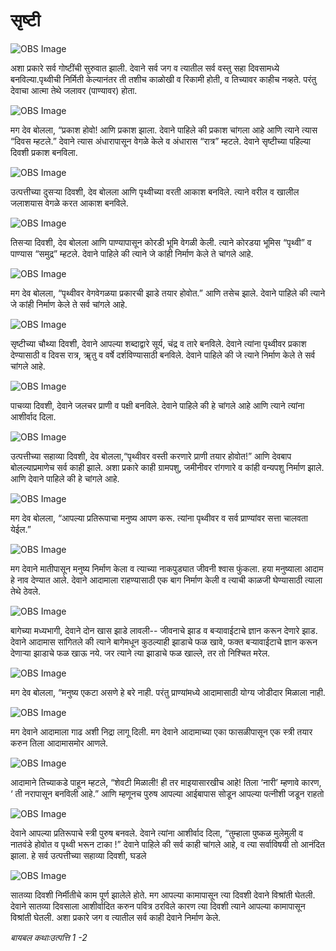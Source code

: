 # सृष्टी

![OBS Image](https://cdn.door43.org/obs/jpg/360px/obs-en-01-01.jpg)

अशा प्रकारे सर्व गोष्टींची सुरुवात झाली.
देवाने सर्व जग व त्यातील सर्व वस्तु सहा दिवसामध्ये बनविल्या.पृथ्वीची निर्मिती केल्यानंतर ती तशीच काळोखी व रिकामी होती, व तिच्यावर काहीच नव्हते.
परंतु देवाचा आत्मा तेथे जलावर (पाण्यावर)  होता.


![OBS Image](https://cdn.door43.org/obs/jpg/360px/obs-en-01-02.jpg)

मग देव बोलला, “प्रकाश होवो!
आणि प्रकाश झाला.
देवाने पाहिले की प्रकाश चांगला आहे आणि त्याने त्यास “दिवस म्हटले.”
देवाने त्यास अंधारापासून वेगळे केले व अंधारास “रात्र” म्हटले.
देवाने सृष्टीच्या पहिल्या दिवशी प्रकाश बनविला.


![OBS Image](https://cdn.door43.org/obs/jpg/360px/obs-en-01-03.jpg)

उत्पत्तीच्या दुसऱ्या दिवशी, देव बोलला आणि पृथ्वीच्या वरती आकाश बनविले.
त्याने वरील व खालील जलाशयास वेगळे करत आकाश बनविले.


![OBS Image](https://cdn.door43.org/obs/jpg/360px/obs-en-01-04.jpg)

तिसऱ्या दिवशी, देव बोलला आणि पाण्यापासून कोरडी भूमि वेगळी केली.
त्याने कोरडया भूमिस “पृथ्वी” व पाण्यास “समुद्र” म्हटले.
देवाने पाहिले की त्याने जे कांही निर्माण केले ते  चांगले आहे.


![OBS Image](https://cdn.door43.org/obs/jpg/360px/obs-en-01-05.jpg)

मग देव बोलला, “पृथ्वीवर वेगवेगळया प्रकारची झाडे तयार होवोत.”
आणि तसेच झाले.
देवाने पाहिले की त्याने जे कांही निर्माण केले ते सर्व चांगले आहे.


![OBS Image](https://cdn.door43.org/obs/jpg/360px/obs-en-01-06.jpg)

सृष्टीच्या चौथ्या दिवशी, देवाने आपल्या शब्दाद्वारे सूर्य, चंद्र व तारे बनविले.
देवाने त्यांना पृथ्वीवर प्रकाश देण्यासाठी व दिवस रात्र, ॠतु  व वर्षे दर्शविण्यासाठी बनविले.
देवाने पाहिले की जे त्याने निर्माण केले ते सर्व चांगले आहे.


![OBS Image](https://cdn.door43.org/obs/jpg/360px/obs-en-01-07.jpg)

पाचव्या दिवशी, देवाने जलचर प्राणी व पक्षी बनविले.
देवाने पाहिले की हे चांगले आहे आणि त्याने त्यांना आशीर्वाद दिला.


![OBS Image](https://cdn.door43.org/obs/jpg/360px/obs-en-01-08.jpg)

उत्पत्तीच्या सहाव्या दिवशी, देव बोलला,“पृथ्वीवर वस्ती करणारे प्राणी तयार होवोत!”
आणि देवबाप बोलल्याप्रमाणेच सर्व काही झाले.
अशा प्रकारे काही ग्रामपशु, जमीनीवर रांगणारे  व कांही वन्यपशु निर्माण झाले.
आणि देवाने पाहिले की हे चांगले आहे.


![OBS Image](https://cdn.door43.org/obs/jpg/360px/obs-en-01-09.jpg)

मग देव बोलला, “आपल्या प्रतिरूपाचा मनुष्य आपण करू.
त्यांना पृथ्वीवर व सर्व प्राण्यांवर सत्ता चालवता येईल.”


![OBS Image](https://cdn.door43.org/obs/jpg/360px/obs-en-01-10.jpg)

मग देवाने मातीपासून मनुष्य निर्माण केला व त्याच्या नाकपुड्यात जीवनी श्वास फुंकला.
हया मनुष्याला आदाम हे नाव देण्यात आले.
देवाने आदामाला राहण्यासाठी एक बाग निर्माण केली व त्याची काळजी घेण्यासाठी त्याला तेथे ठेवले.


![OBS Image](https://cdn.door43.org/obs/jpg/360px/obs-en-01-11.jpg)

बागेच्या मध्यभागी, देवाने दोन खास झाडे लावली-- जीवनाचे झाड व बऱ्यावाईटाचे ज्ञान करून देणारे झाड.
देवाने आदामास सांगितले की त्याने बागेमधून कुठल्याही झाडाचे फळ खावे, फक्त बऱ्यावाईटाचे ज्ञान करून देणाऱ्या झाडाचे फळ खाऊ नये.
जर त्याने त्या झाडाचे फळ खाल्ले, तर तो निश्चित मरेल.


![OBS Image](https://cdn.door43.org/obs/jpg/360px/obs-en-01-12.jpg)

मग देव बोलला, “मनुष्य एकटा असणे हे बरे नाही.
परंतु प्राण्यांमध्ये आदामासाठी योग्य जोडीदार मिळाला नाही.


![OBS Image](https://cdn.door43.org/obs/jpg/360px/obs-en-01-13.jpg)

मग देवाने आदामाला गाढ अशी निद्रा लागू दिली.
मग देवाने आदामाच्या एका फासळीपासून एक स्त्री तयार करुन तिला आदामासमोर आणले.


![OBS Image](https://cdn.door43.org/obs/jpg/360px/obs-en-01-14.jpg)

आदामाने तिच्याकडे पाहून म्हटले, “शेवटी मिळाली!
ही तर माइयासारखीच आहे!
तिला ‘नारी’ म्हणावे कारण, ‘ ती नरापासून बनविली आहे.”
आणि म्हणूनच पुरुष आपल्या आईबापास सोडून आपल्या पत्नीशी जडून राहतो

![OBS Image](https://cdn.door43.org/obs/jpg/360px/obs-en-01-15.jpg)

देवाने आपल्या प्रतिरूपाचे स्त्री पुरुष बनवले.
देवाने त्यांना आशीर्वाद दिला, “तुम्हाला पुष्कळ मुलेमुली व नातवंडे होवोत व पृथ्वी भरून टाका !”
देवाने पाहिले की सर्व काही चांगले आहे, व त्या सर्वाविषयी तो आनंदित झाला.
 हे सर्व उत्पत्तीच्या  सहाव्या दिवशी, घडले


![OBS Image](https://cdn.door43.org/obs/jpg/360px/obs-en-01-16.jpg)

सातव्या दिवशी निर्मीतीचे काम पूर्ण झालेले होते.
मग आपल्या कामापासून त्या दिवशी देवाने विश्रांती घेतली.
देवाने सातव्या दिवसाला आशीर्वादित करुन पवित्र ठरविले कारण त्या दिवशी त्याने आपल्या कामापासून विश्रांती घेतली. 
अशा प्रकारे जग व त्यातील सर्व काही देवाने निर्माण केले.


_बायबल कथाःउत्पत्ति 1 -2_